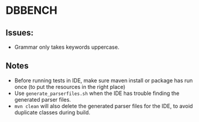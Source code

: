 # DBBENCH

## Issues:
- Grammar only takes keywords uppercase.


## Notes
- Before running tests in IDE, make sure maven install or package has run once (to put the resources
 in the right place)
- Use ```generate_parserfiles.sh``` when the IDE has trouble finding the generated parser files.
- ```mvn clean``` will also delete the generated parser files for the IDE, to avoid duplicate 
classes during build.